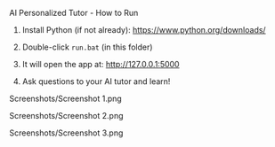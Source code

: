 AI Personalized Tutor - How to Run

1. Install Python (if not already):
   https://www.python.org/downloads/

2. Double-click `run.bat` (in this folder)

3. It will open the app at:
   http://127.0.0.1:5000

4. Ask questions to your AI tutor and learn!

Screenshots/Screenshot 1.png

Screenshots/Screenshot 2.png

Screenshots/Screenshot 3.png